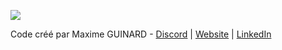 ![](https://i.pinimg.com/originals/f9/60/75/f96075e0ac443e971d3555ef16751307.gif)

Code créé par Maxime GUINARD - <a href="https://discord.com/invite/K2uUHdf" target="_blank">Discord</a> | <a href="http://dev-maxime-guinard.fr" target="_blank">Website</a> | <a href="https://www.linkedin.com/in/maxime-guinard/" target="_blank">LinkedIn</a>

